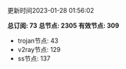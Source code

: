 更新时间2023-01-28 01:56:02

**总订阅: 73**
**总节点: 2305**
**有效节点: 309**
- trojan节点: 43
- v2ray节点: 129
- ss节点: 137
